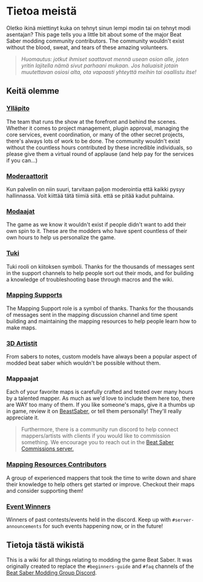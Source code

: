 # Tietoa meistä
Oletko ikinä miettinyt kuka on tehnyt sinun lempi modin tai on tehnyt modi asentajan? This page tells you a little bit about some of the major Beat Saber modding community contributors. The community wouldn't exist without the blood, sweat, and tears of these amazing volunteers.

> *Huomautus: jotkut ihmiset saattavat mennä usean osion alle, joten yritin lajitella nämä sivut parhaani mukaan. Jos haluaisit jotain muutettavan osiosi alta, ota vapaasti yhteyttä meihin tai osallistu itse!*

## Keitä olemme

### [Ylläpito](./staff.md)
The team that runs the show at the forefront and behind the scenes. Whether it comes to project management, plugin approval, managing the core services, event coordination, or many of the other secret projects, there's always lots of work to be done. The community wouldn't exist without the countless hours contributed by these incredible individuals, so please give them a virtual round of applause (and help pay for the services if you can...)

### [Moderaattorit](./moderators.md)
Kun palvelin on niin suuri, tarvitaan paljon moderointia että kaikki pysyy hallinnassa. Voit kiittää tätä tiimiä siitä. että se pitää kadut puhtaina.

### [Modaajat](./modders.md)
The game as we know it wouldn't exist if people didn't want to add their own spin to it. These are the modders who have spent countless of their own hours to help us personalize the game.

### [Tuki](./supports.md)
Tuki rooli on kiitoksen symboli. Thanks for the thousands of messages sent in the support channels to help people sort out their mods, and for building a knowledge of troubleshooting base through macros and the wiki.

### [Mapping Supports](./mapping-supports.md)
The Mapping Support role is a symbol of thanks. Thanks for the thousands of messages sent in the mapping discussion channel and time spent building and maintaining the mapping resources to help people learn how to make maps.

### [3D Artistit](./3d-artists.md)
From sabers to notes, custom models have always been a popular aspect of modded beat saber which wouldn't be possible without them.

### Mappaajat
Each of your favorite maps is carefully crafted and tested over many hours by a talented mapper. As much as we'd love to include them here too, there are WAY too many of them. If you like someone's maps, give it a thumbs up in game, review it on [BeastSaber](https://bsaber.com), or tell them personally! They'll really appreciate it.

> Furthermore, there is a community run discord to help connect mappers/artists with clients if you would like to commission something. We encourage you to reach out in the [Beat Saber Commissions server.](https://discord.gg/4RbcH5G)

### [Mapping Resources Contributors](/mapping/mapping-credits.md)
A group of experienced mappers that took the time to write down and share their knowledge to help others get started or improve. Checkout their maps and consider supporting them!

### [Event Winners](./event-winner.md)
Winners of past contests/events held in the discord. Keep up with `#server-announcements` for such events happening now, or in the future!

## Tietoja tästä wikistä
This is a wiki for all things relating to modding the game Beat Saber. It was originally created to replace the `#beginners-guide` and `#faq` channels of the [Beat Saber Modding Group Discord](https://discord.gg/beatsabermods).
